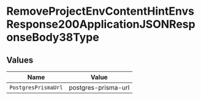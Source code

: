 # RemoveProjectEnvContentHintEnvsResponse200ApplicationJSONResponseBody38Type


## Values

| Name                | Value               |
| ------------------- | ------------------- |
| `PostgresPrismaUrl` | postgres-prisma-url |